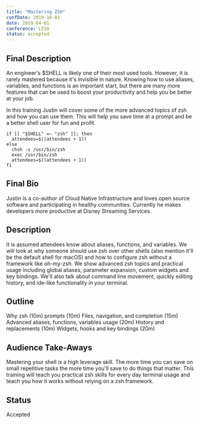 ```yaml
---
title: "Mastering ZSH"
confDate: 2019-10-01
date: 2019-04-01
conference: LISA
status: accepted
---
```


## Final Description

An engineer's $SHELL is likely one of their most used tools. However, it is rarely mastered because it's invisible in nature. Knowing how to use aliases, variables, and functions is an important start, but there are many more features that can be used to boost your productivity and help you be better at your job.

In this training Justin will cover some of the more advanced topics of zsh and how you can use them. This will help you save time at a prompt and be a better shell user for fun and profit.

```
if [[ "$SHELL" =~ "zsh" ]]; then
  attendees=$((attendees + 1))
else
  chsh -s /usr/bin/zsh
  exec /usr/bin/zsh
  attendees=$((attendees + 1))
fi
```

## Final Bio

Justin is a co-author of Cloud Native Infrastructure and loves open source software and participating in healthy communities. Currently he makes developers more productive at Disney Streaming Services.

## Description

It is assumed attendees know about aliases, functions, and variables. We will look at why someone should use zsh over other shells (also mention it'll be the default shell for macOS) and how to configure zsh without a framework like oh-my-zsh. We show advanced zsh topics and practical usage including global aliases, parameter expansion, custom widgets and key bindings. We'll also talk about command line movement, quickly editing history, and ide-like functionality in your terminal.

## Outline

Why zsh (10m)
prompts (10m)
Files, navigation, and completion (15m)
Advanced aliases, functions, variables usage (20m)
History and replacements (10m)
Widgets, hooks and key bindings (20m)

## Audience Take-Aways

Mastering your shell is a high leverage skill. The more time you can save on small repetitive tasks the more time you'll save to do things that matter. This training will teach you practical zsh skills for every day terminal usage and teach you how it works without relying on a zsh framework.

## Status
Accepted